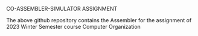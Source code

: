 CO-ASSEMBLER-SIMULATOR ASSIGNMENT

The above github repository contains the Assembler for the assignment of 2023 Winter Semester course Computer Organization


